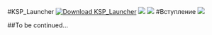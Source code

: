 #KSP_Launcher
[![Download KSP_Launcher](https://img.shields.io/sourceforge/dm/ksp-launcher.svg)](https://sourceforge.net/projects/ksp-launcher/files/latest/download) ![](https://img.shields.io/github/stars/Anton2319/KSP_Launcher) ![](https://img.shields.io/github/release/Anton2319/KSP_Launcher)
#Вступление
![](https://i.pinimg.com/originals/51/02/00/510200b33a8878fd23e13003aee5b142.jpg)

##To be continued...